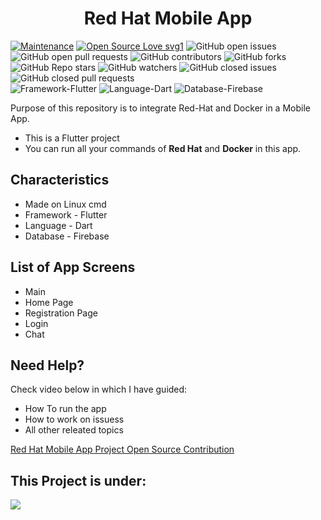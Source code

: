 <h1 align="center"> Red Hat Mobile App </h1>

<p style="text-align:center">

[![Maintenance](https://img.shields.io/badge/Maintained%3F-yes-green.svg)](https://GitHub.com/Naereen/StrapDown.js/graphs/commit-activity)
[![Open Source Love svg1](https://badges.frapsoft.com/os/v1/open-source.svg?v=103)](https://github.com/ellerbrock/open-source-badges/)
![GitHub open issues](https://img.shields.io/github/issues-raw/vilsi12/Red-Hat-Mobil-App?color=%23f&logo=Github)
![GitHub open pull requests](https://img.shields.io/github/issues-pr-raw/vilsi12/Red-Hat-Mobil-App?logo=Github)
![GitHub contributors](https://img.shields.io/github/contributors/vilsi12/Red-Hat-Mobil-App?logo=Github)
![GitHub forks](https://img.shields.io/github/forks/vilsi12/Red-Hat-Mobil-App?color=%233493eb&label=Forks&logo=Github)
![GitHub Repo stars](https://img.shields.io/github/stars/vilsi12/Red-Hat-Mobil-App?color=%233493eb&logo=Github)
![GitHub watchers](https://img.shields.io/github/watchers/vilsi12/Red-Hat-Mobil-App?logo=Github)
![GitHub closed issues](https://img.shields.io/github/issues-closed-raw/vilsi12/Red-Hat-Mobil-App?color=%2300&logo=Github)
![GitHub closed pull requests](https://img.shields.io/github/issues-pr-closed-raw/vilsi12/Red-Hat-Mobil-App?logo=Github)<br>
![Framework-Flutter](https://img.shields.io/badge/Framework-Flutter-orange)
![Language-Dart](https://img.shields.io/badge/Language-Dart-orange)
![Database-Firebase](https://img.shields.io/badge/Database-Firebase-orange)

</p>

Purpose of this repository is to integrate Red-Hat and Docker in a Mobile App.<br>
* This is a Flutter project
* You can run all your commands of **Red Hat** and **Docker** in this app.

## Characteristics
* Made on Linux cmd
* Framework - Flutter
* Language - Dart
* Database - Firebase

## List of App Screens

* Main 
* Home Page
* Registration Page
* Login 
* Chat

## Need Help?

Check video below in which I have guided:
* How To run the app
* How to work on issuess 
* All other releated topics

[Red Hat Mobile App Project Open Source Contribution](https://www.youtube.com/embed/t1Fo3KUx1_k)

## This Project is under:

[<img src="https://crosswoc.ieeedtu.in/images/imgcw.png">](https://crosswoc.ieeedtu.in/)


